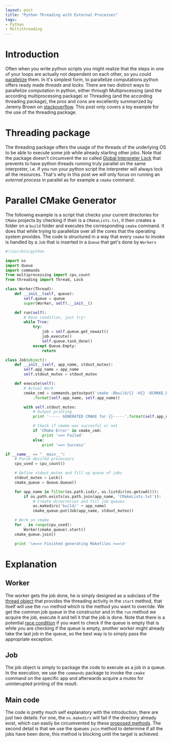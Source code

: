 ```yaml
---
layout: post
title: "Python Threading with External Processes"
tags:
- Python
- Multithreading
---
```


# Introduction

Often when you write python scripts you might realize that the steps in one of your loops are actually not dependent on each other, so you could [parallelize](https://en.wikipedia.org/wiki/Parallel_computing) them. In it's simplest form, to parallelize computations python offers ready made *threads* and *locks*. There are two distinct ways to parallelize computation in python, either through Multiprocessing (and the according multiprocessing package) or Threading (and the according threading package), the pros and cons are excellently summarized by Jeremy Brown on [stackoverflow](http://stackoverflow.com/a/3046201/5882522). This post only covers a toy example for the use of the threading package.

# Threading package

The threading package offers the usage of the threads of the underlying OS to be able to execute some job while already starting other jobs. Note that the package doesn't circumvent the so called [Global Interpreter Lock](https://docs.python.org/2/glossary.html#term-global-interpreter-lock) that prevents to have python threads running truly parallel on the same interpreter, i.e. if you run your python script the interpreter will always lock all the resources. That's why in this post we will only focus on running an *external process* in parallel as for example a `cmake` command.

# Parallel CMake Generator

The following example is a script that checks your current directories for `CMake` projects by checking if their is a `CMakeLists.txt`, it then creates a folder on a `build` folder and executes the corresponding `cmake` command. It does that while trying to parallelize over all the cores that the operating system provides. The code is structured in a way that every `cmake` to invoke is handled by a `Job` that is inserted in a `Queue` that get's done by `Workers`

```python
#!/usr/bin/python

import os
import Queue
import commands
from multiprocessing import cpu_count
from threading import Thread, Lock

class Worker(Thread):
    def __init__(self, queue):
        self.queue = queue
        super(Worker, self).__init__()

    def run(self):
        # Race condition, just try!
        while True:
            try:
                job = self.queue.get_nowait()
                job.execute()
                self.queue.task_done()
            except Queue.Empty:
                return

class Job(object):
    def __init__(self, app_name, stdout_mutex):
        self.app_name = app_name
        self.stdout_mutex = stdout_mutex

    def execute(self):
        # Actual Work
        cmake_cmd = commands.getoutput('cmake -Bbuild/{} -H{} -DCMAKE_BUILD_TYPE=Debug' \
            .format(self.app_name, self.app_name))

        with self.stdout_mutex:
            # Output printing
            print '----- GENERATED CMAKE for {}-----'.format(self.app_name)

            # Check if cmake was succesful or not
            if 'CMake Error' in cmake_cmd:
                print '==> Failed'
            else:
                print '==> Success'

if __name__ == "__main__":
    # Parse desired processors
    cpu_used = cpu_count()

    # Define stdout_mutex and fill up queue of jobs
    stdout_mutex = Lock()
    cmake_queue = Queue.Queue()

    for app_name in filter(os.path.isdir, os.listdir(os.getcwd())):
        if os.path.exists(os.path.join(app_name, 'CMakeLists.txt')):
            # Create directories and fill job queues
            os.makedirs('build/' + app_name)
            cmake_queue.put(Job(app_name, stdout_mutex))

    # Work on cmake
    for _ in range(cpu_used):
        Worker(cmake_queue).start()
    cmake_queue.join()

    print '\n==> Finished generating Makefiles <==\n'
```

# Explanation

## Worker

The worker gets the job done, he is simply designed as a subclass of the [thread object](https://docs.python.org/2/library/threading.html#thread-objects) that provides the threading activity in the `start` method, that itself will use the `run` method which is the method you want to override. We get the common job queue in the constructor and in the `run` method we acquire the job, execute it and tell it that the job is done. Note that there is a potential [race condition](https://en.wikipedia.org/wiki/Race_condition) if you want to check if the queue is empty that is while you are checking if the queue is empty, another worker might already take the last job in the queue, so the best way is to simply pass the appropriate exception.

## Job

The job object is simply to package the code to execute as a job in a queue. In the execution, we use the `commands` package to invoke the `cmake` command on the specific app and afterwards acquire a mutex for uninterupted printing of the result.

## Main code

The code is pretty much self explanatory with the introduction, there are just two details: For one, the `os.makedirs` will fail if the directory already exist, which can easily be circumvented by these [proposed methods](http://stackoverflow.com/questions/600268/mkdir-p-functionality-in-python). The second detail is that we use the queues `join` method to determine if all the jobs have been done, this method is blocking until the target is achieved.